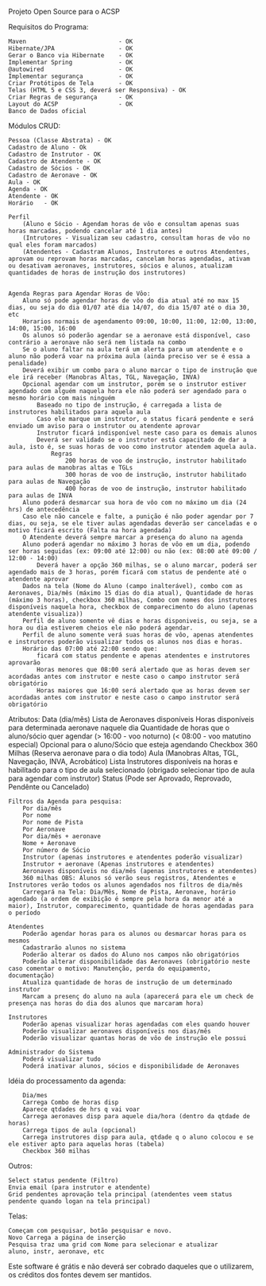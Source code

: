 Projeto Open Source para o ACSP

Requisitos do Programa:

    Maven                          - OK
    Hibernate/JPA                  - OK
    Gerar o Banco via Hibernate    - OK
    Implementar Spring             - OK
    @autowired                     - OK
    Implementar segurança          - OK
    Criar Protótipos de Tela	   - OK
    Telas (HTML 5 e CSS 3, deverá ser Responsiva) - OK
	Criar Regras de segurança      - OK
	Layout do ACSP                 - OK
	Banco de Dados oficial

Módulos CRUD:

    Pessoa (Classe Abstrata) - OK
	Cadastro de Aluno - Ok
    Cadastro de Instrutor - OK
    Cadastro de Atendente - OK
    Cadastro de Sócios - OK
    Cadastro de Aeronave - OK
    Aula - OK
    Agenda - OK
	Atendente - OK
	Horário   - OK
    	
    Perfil
    	(Aluno e Sócio - Agendam horas de vôo e consultam apenas suas horas marcadas, podendo cancelar até 1 dia antes)
    	(Intrutores - Visualizam seu cadastro, consultam horas de vôo no qual eles foram marcados)
    	(Atendentes - Cadastram Alunos, Instrutores e outros Atendentes, aprovam ou reprovam horas marcadas, cancelam horas agendadas, ativam ou desativam aeronaves, instrutores, sócios e alunos, atualizam quantidades de horas de instrução dos instrutores)
    	

    Agenda Regras para Agendar Horas de Vôo:
        Aluno só pode agendar horas de vôo do dia atual até no max 15 dias, ou seja do dia 01/07 até dia 14/07, do dia 15/07 até o dia 30, etc
		Horarios normais de agendamento 09:00, 10:00, 11:00, 12:00, 13:00, 14:00, 15:00, 16:00
        Os alunos só poderão agendar se a aeronave está disponível, caso contrário a aeronave não será nem listada na combo
        Se o aluno faltar na aula terá um alerta para um atendente e o aluno não poderá voar na próxima aula (ainda preciso ver se é essa a penalidade)
        Deverá exibir um combo para o aluno marcar o tipo de instrução que ele irá receber (Manobras Altas, TGL, Navegação, INVA)
        Opcional agendar com um instrutor, porém se o instrutor estiver agendado com alguém naquela hora ele não poderá ser agendado para o mesmo horário com mais ninguém
            Baseado no tipo de instrução, é carregada a lista de instrutores habilitados para aquela aula
            Caso ele marque um instrutor, o status ficará pendente e será enviado um aviso para o instrutor ou atendente aprovar
            Instrutor ficará indisponível neste caso para os demais alunos
            Deverá ser validado se o instrutor está capacitado de dar a aula, isto é, se suas horas de voo como instrutor atendem aquela aula.
                Regras
                    200 horas de voo de instrução, instrutor habilitado para aulas de manobras altas e TGLs
                    300 horas de voo de instrução, instrutor habilitado para aulas de Navegação
                    400 horas de voo de instrução, instrutor habilitado para aulas de INVA
        Aluno poderá desmarcar sua hora de vôo com no máximo um dia (24 hrs) de antecedência
		Caso ele não cancele e falte, a punição é não poder agendar por 7 dias, ou seja, se ele tiver aulas agendadas deverão ser canceladas e o motivo ficará escrito (Falta na hora agendada)
		O Atendente deverá sempre marcar a presença do aluno na agenda
        Aluno poderá agendar no máximo 3 horas de vôo em um dia, podendo ser horas seguidas (ex: 09:00 até 12:00) ou não (ex: 08:00 até 09:00 / 12:00 - 14:00)
            Deverá haver a opção 360 milhas, se o aluno marcar, poderá ser agendado mais de 3 horas, porém ficará com status de pendente até o atendente aprovar
        Dados na tela (Nome do Aluno (campo inalterável), combo com as Aeronaves, Dia/mês (máximo 15 dias do dia atual), Quantidade de horas (máximo 3 horas), checkbox 360 milhas, Combo com nomes dos instrutores disponíveis naquela hora, checkbox de comparecimento do aluno (apenas atendente visualiza))
        Perfil de aluno somente vê dias e horas disponiveis, ou seja, se a hora ou dia estiverem cheios ele não poderá agendar.
        Perfil de aluno somente verá suas horas de vôo, apenas atendentes e instrutores poderão visualizar todos os alunos nos dias e horas.
        Horário das 07:00 até 22:00 sendo que:
            ficará com status pendente e apenas atendentes e instrutores aprovarão
            Horas menores que 08:00 será alertado que as horas devem ser acordadas antes com instrutor e neste caso o campo instrutor será obrigatório
            Horas maiores que 16:00 será alertado que as horas devem ser acordadas antes com instrutor e neste caso o campo instrutor será obrigatório
Atributos:
    	Data (dia/mês)
    	Lista de Aeronaves disponíveis
    	Horas disponíveis para determinada aeronave naquele dia
    	Quantidade de horas que o aluno/sócio quer agendar
    		(> 16:00 - voo noturno)
    		(< 08:00 - voo matutino especial)
    	Opcional para o aluno/Sócio que esteja agendando
    		Checkbox 360 Milhas (Reserva aeronave para o dia todo)
    		Aula (Manobras Altas, TGL, Navegação, INVA, Acrobático)
    		Lista Instrutores disponíveis na horas e habilitado para o tipo de aula selecionado (obrigado selecionar tipo de aula para agendar com instrutor)
    	Status (Pode ser Aprovado, Reprovado, Pendênte ou Cancelado)

    Filtros da Agenda para pesquisa:
        Por dia/mês
        Por nome
        Por nome de Pista
        Por Aeronave
        Por dia/mês + aeronave
        Nome + Aeronave
        Por número de Sócio
        Instrutor (apenas instrutores e atendentes poderão visualizar)
        Instrutor + aeronave (Apenas instrutores e atendentes)
        Aeronaves disponíveis no dia/mês (apenas instrutores e atendentes)
        360 milhas OBS: Alunos só verão seus registros, Atendentes e Instrutores verão todos os alunos agendados nos filtros de dia/mês
        Carregará na Tela: Dia/Mês, Nome de Pista, Aeronave, horário agendado (a ordem de exibição é sempre pela hora da menor até a maior), Instrutor, comparecimento, quantidade de horas agendadas para o período

    Atendentes
        Poderão agendar horas para os alunos ou desmarcar horas para os mesmos
        Cadastrarão alunos no sistema
        Poderão alterar os dados do Aluno nos campos não obrigatórios
        Poderão alterar disponibilidade das Aeronaves (obrigatório neste caso comentar o motivo: Manutenção, perda do equipamento, documentação)
        Atualiza quantidade de horas de instrução de um determinado instrutor
		Marcam a presenç do aluno na aula (aparecerá para ele um check de presença nas horas do dia dos alunos que marcaram hora)

    Instrutores
        Poderão apenas visualizar horas agendadas com eles quando houver
        Poderão visualizar aeronaves disponíveis nos dias/mês
        Poderão visualizar quantas horas de vôo de instrução ele possui

    Administrador do Sistema
        Poderá visualizar tudo
        Poderá inativar alunos, sócios e disponibilidade de Aeronaves


Idéia do processamento da agenda:

		Dia/mes
		Carrega Combo de horas disp
	 	Aparece qtdades de hrs q vai voar
		Carrega aeronaves disp para aquele dia/hora (dentro da qtdade de horas)
		Carrega tipos de aula (opcional)
		Carrega instrutores disp para aula, qtdade q o aluno colocou e se ele estiver apto para aquelas horas (tabela)
		Checkbox 360 milhas

Outros: 

	Select status pendente (Filtro)
	Envia email (para instrutor e atendente)
	Grid pendentes aprovação tela principal (atendentes veem status pendente quando logan na tela principal)

Telas:

	Começam com pesquisar, botão pesquisar e novo.
	Novo Carrega a página de inserção
	Pesquisa traz uma grid com Nome para selecionar e atualizar
	aluno, instr, aeronave, etc


Este software é grátis e não deverá ser cobrado daqueles que o utilizarem, os créditos dos fontes devem ser mantidos.